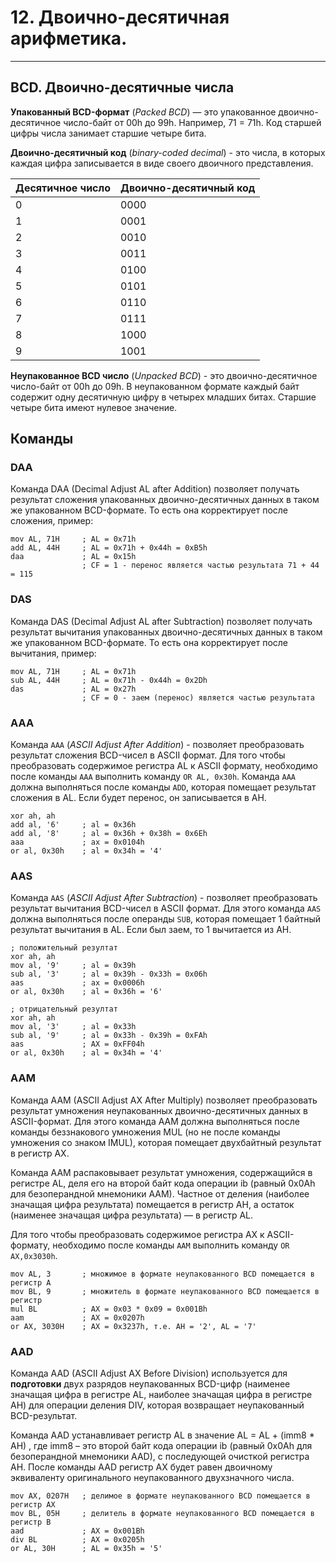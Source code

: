 # 12. Двоично-десятичная арифметика.

---

## BCD. Двоично-десятичные числа

**Упакованный BCD-формат** (*Packed BCD*) — это упакованное двоично-десятичное число-байт от 00h до 99h. Например, 71 = 71h. Код старшей цифры числа занимает старшие четыре бита.

**Двоично-десятичный код** (*binary-coded decimal*) - это числа, в которых каждая цифра записывается в виде своего двоичного представления.

| Десятичное число | Двоично-десятичный код |
| ---------------- | ---------------------- |
| 0                | 0000                   |
| 1                | 0001                   |
| 2                | 0010                   |
| 3                | 0011                   |
| 4                | 0100                   |
| 5                | 0101                   |
| 6                | 0110                   |
| 7                | 0111                   |
| 8                | 1000                   |
| 9                | 1001                   |

**Неупакованное BCD число** (*Unpacked BCD*) - это двоично-десятичное число-байт от 00h до 09h. В неупакованном формате каждый байт содержит одну десятичную цифру в четырех младших битах. Старшие четыре бита имеют нулевое значение.

## Команды

### DAA

Команда DAA (Decimal Adjust AL after Addition) позволяет получать результат сложения упакованных двоично-десятичных данных в таком же упакованном BCD-формате. То есть она корректирует после сложения, пример:

```assembly
mov AL, 71H     ; AL = 0x71h
add AL, 44H     ; AL = 0x71h + 0x44h = 0xB5h
daa             ; AL = 0x15h
                ; CF = 1 - перенос является частью результата 71 + 44 = 115
```

### DAS

Команда DAS (Decimal Adjust AL after Subtraction) позволяет получать результат вычитания упакованных двоично-десятичных данных в таком же упакованном BCD-формате. То есть она корректирует после вычитания, пример:

```assembly
mov AL, 71H     ; AL = 0x71h
sub AL, 44H     ; AL = 0x71h - 0x44h = 0x2Dh
das             ; AL = 0x27h
                ; CF = 0 - заем (перенос) является частью результата
```

### AAA

Команда `AAA` (*ASCII Adjust After Addition*) - позволяет преобразовать результат сложения BCD-чисел в ASCII формат. Для того чтобы преобразовать содержимое регистра AL к ASCII формату, необходимо после команды `AAA` выполнить команду `OR AL, 0x30h`. Команда `AAA` должна выполняться после команды `ADD`, которая помещает результат сложения в AL. Если будет перенос, он записывается в AH.

```assembly
xor ah, ah
add al, '6'     ; al = 0x36h
add al, '8'     ; al = 0x36h + 0x38h = 0x6Eh
aaa             ; ax = 0x0104h
or al, 0x30h    ; al = 0x34h = '4'
```

### AAS

Команда `AAS` (*ASCII Adjust After Subtraction*) - позволяет преобразовать результат вычитания BCD-чисел в ASCII формат. Для этого команда `AAS` должна выполняться после операнды `SUB`, которая помещает 1 байтный результат вычитания в AL. Если был заем, то 1 вычитается из AH.

```assembly
; положительный резултат
xor ah, ah
mov al, '9'     ; al = 0x39h
sub al, '3'     ; al = 0x39h - 0x33h = 0x06h
aas             ; ax = 0x0006h
or al, 0x30h    ; al = 0x36h = '6'

; отрицательный резултат
xor ah, ah
mov al, '3'     ; al = 0x33h
sub al, '9'     ; al = 0x33h - 0x39h = 0xFAh
aas             ; AX = 0xFF04h 
or al, 0x30h    ; al = 0x34h = '4'
```

### AAM

Команда AAM (ASCII Adjust AX After Multiply) позволяет преобразовать результат умножения неупакованных двоично-десятичных данных в ASCII-формат. Для этого команда AAM должна выполняться после команды беззнакового умножения MUL (но не после команды умножения со знаком IMUL), которая помещает двухбайтный результат в регистр AX.

Команда AAM распаковывает результат умножения, содержащийся в регистре AL, деля его на второй байт кода операции ib (равный 0x0Ah для безоперандной мнемоники AAM). Частное от деления (наиболее значащая цифра результата) помещается в регистр AH, а остаток (наименее значащая цифра результата) — в регистр AL.

Для того чтобы преобразовать содержимое регистра AX к ASCII-формату, необходимо после команды `AAM` выполнить команду `OR AX,0x3030h`.

```assembly
mov AL, 3       ; множимое в формате неупакованного BCD помещается в регистр A
mov BL, 9       ; множитель в формате неупакованного BCD помещается в регистр 
mul BL          ; AX = 0x03 * 0x09 = 0x001Bh
aam             ; AX = 0x0207h
or AX, 3030H    ; AX = 0x3237h, т.е. AH = '2', AL = '7'
```

### AAD

Команда AAD (ASCII Adjust AX Before Division) используется для **подготовки** двух разрядов неупакованных BCD-цифр (наименее значащая цифра в регистре AL, наиболее значащая цифра в регистре AH) для операции деления DIV, которая возвращает неупакованный BCD-результат.

Команда AAD устанавливает регистр AL в значение AL = AL + (imm8 * AH) , где imm8 – это второй байт кода операции ib (равный 0x0Ah для безоперандной мнемоники AAD), с последующей очисткой регистра AH. После команды AAD регистр AX будет равен двоичному эквиваленту оригинального неупакованного двухзначного числа.

```assembly
mov AX, 0207H   ; делимое в формате неупакованного BCD помещается в регистр AX
mov BL, 05H     ; делитель в формате неупакованного BCD помещается в регистр B
aad             ; AX = 0x001Bh
div BL          ; AX = 0x0205h
or AL, 30H      ; AL = 0x35h = '5'
```